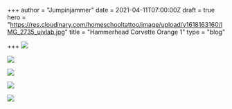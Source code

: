 +++
author = "Jumpinjammer"
date = 2021-04-11T07:00:00Z
draft = true
hero = "https://res.cloudinary.com/homeschooltattoo/image/upload/v1618163160/IMG_2735_uivlab.jpg"
title = "Hammerhead Corvette Orange 1"
type = "blog"

+++
![](https://res.cloudinary.com/homeschooltattoo/image/upload/v1618163157/IMG_2738_dzj32e.jpg)

![](https://res.cloudinary.com/homeschooltattoo/image/upload/v1618163185/IMG_2739_o1iu0d.jpg)

![](https://res.cloudinary.com/homeschooltattoo/image/upload/v1618163183/IMG_2740_cisupv.jpg)

![](https://res.cloudinary.com/homeschooltattoo/image/upload/v1618163243/IMG_2745_vltwel.jpg)

![](https://res.cloudinary.com/homeschooltattoo/image/upload/v1618163207/IMG_2731_tfgnwx.jpg)